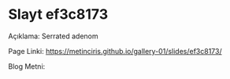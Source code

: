 # Slayt ef3c8173

Açıklama: Serrated adenom

Page Linki: https://metinciris.github.io/gallery-01/slides/ef3c8173/

Blog Metni:

